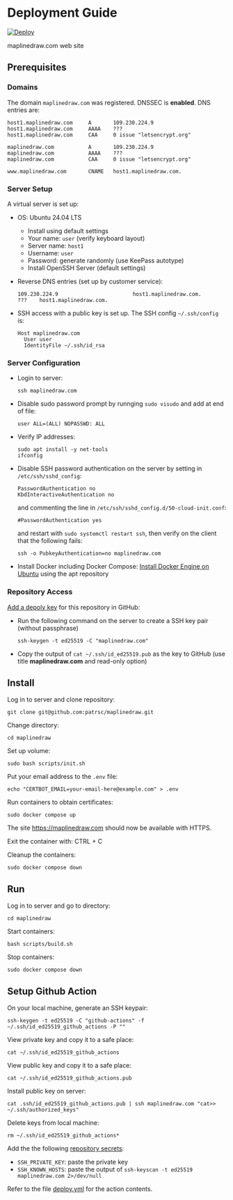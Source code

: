 # Deployment Guide

[![Deploy](https://github.com/patrsc/maplinedraw/actions/workflows/deploy.yml/badge.svg)](https://github.com/patrsc/maplinedraw/actions/workflows/deploy.yml)

maplinedraw.com web site

## Prerequisites

### Domains

The domain `maplinedraw.com` was registered. DNSSEC is **enabled**. DNS entries are:

```
host1.maplinedraw.com     A       109.230.224.9
host1.maplinedraw.com     AAAA    ???
host1.maplinedraw.com     CAA     0 issue "letsencrypt.org"

maplinedraw.com           A       109.230.224.9
maplinedraw.com           AAAA    ???
maplinedraw.com           CAA     0 issue "letsencrypt.org"

www.maplinedraw.com       CNAME   host1.maplinedraw.com.
```

### Server Setup

A virtual server is set up:

* OS: Ubuntu 24.04 LTS
  * Install using default settings
  * Your name: `user` (verify keyboard layout)
  * Server name: `host1`
  * Username: `user`
  * Password: generate randomly (use KeePass autotype)
  * Install OpenSSH Server (default settings)

* Reverse DNS entries (set up by customer service):
  ```
  109.230.224.9                        host1.maplinedraw.com.
  ???    host1.maplinedraw.com.
  ```

* SSH access with a public key is set up. The SSH config `~/.ssh/config` is:

  ```
  Host maplinedraw.com
    User user
    IdentityFile ~/.ssh/id_rsa
  ```

### Server Configuration

* Login to server:

   ```
   ssh maplinedraw.com
   ```
* Disable sudo password prompt by runnging `sudo visudo` and add at end of file:
  ```
  user ALL=(ALL) NOPASSWD: ALL
  ```
* Verify IP addresses:
  ```
  sudo apt install -y net-tools
  ifconfig
  ```
* Disable SSH password authentication on the server by setting in `/etc/ssh/sshd_config`:
  ```
  PasswordAuthentication no
  KbdInteractiveAuthentication no
  ```
  and commenting the line in `/etc/ssh/sshd_config.d/50-cloud-init.conf`:
  ```
  #PasswordAuthentication yes
  ```
  and restart with `sudo systemctl restart ssh`, then verify on the client that the following fails:
  ```
  ssh -o PubkeyAuthentication=no maplinedraw.com
  ```
* Install Docker including Docker Compose: [Install Docker Engine on Ubuntu](https://docs.docker.com/engine/install/ubuntu/) using the apt repository

### Repository Access

[Add a depoly key](https://github.com/patrsc/maplinedraw/settings/keys) for this repository in GitHub:
* Run the following command on the server to create a SSH key pair (without passphrase)
  ```
  ssh-keygen -t ed25519 -C "maplinedraw.com"
  ```
* Copy the output of `cat ~/.ssh/id_ed25519.pub` as the key to GitHub (use title **maplinedraw.com** and read-only option)

## Install

Log in to server and clone repository:

```
git clone git@github.com:patrsc/maplinedraw.git
```

Change directory:

```
cd maplinedraw
```

Set up volume:

```
sudo bash scripts/init.sh
```

Put your email address to the `.env` file:

```
echo "CERTBOT_EMAIL=your-email-here@example.com" > .env
```

Run containers to obtain certificates:

```
sudo docker compose up
```

The site https://maplinedraw.com should now be available with HTTPS.

Exit the container with: CTRL + C

Cleanup the containers:

```
sudo docker compose down
```

## Run

Log in to server and go to directory:

```
cd maplinedraw
```

Start containers:

```
bash scripts/build.sh
```

Stop containers:

```
sudo docker compose down
```

## Setup Github Action

On your local machine, generate an SSH keypair:

```
ssh-keygen -t ed25519 -C "github-actions" -f ~/.ssh/id_ed25519_github_actions -P ""
```

View private key and copy it to a safe place:

```
cat ~/.ssh/id_ed25519_github_actions
```

View public key and copy it to a safe place:
```
cat ~/.ssh/id_ed25519_github_actions.pub
```

Install public key on server:
```
cat .ssh/id_ed25519_github_actions.pub | ssh maplinedraw.com "cat>> ~/.ssh/authorized_keys"
```

Delete keys from local machine:
```
rm ~/.ssh/id_ed25519_github_actions*
```

Add the the following [repository secrets](https://github.com/patrsc/maplinedraw/settings/secrets/actions):
* `SSH_PRIVATE_KEY`: paste the private key
* `SSH_KNOWN_HOSTS`: paste the output of `ssh-keyscan -t ed25519 maplinedraw.com 2>/dev/null`

Refer to the file [deploy.yml](.github/workflows/deploy.yml) for the action contents.

